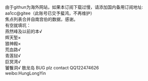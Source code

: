 由于githun为海外网站，如果本订阅下载过慢，请添加国内备用订阅地址: aa1cc@gitee（此账号已交予蜚鸿，不再维护）  
焦点列表合并自南宫伯的数据，感谢。  
有空就填坑：  
燕然峰及以前的本√  
辉天堑×  
狼神殿×  
荒血路√  
青莲狱√  
巨冥湾√  
饕餮洞√
敖龙岛
BUG plz contact QQ122474626  
weibo:HungLongYin  
